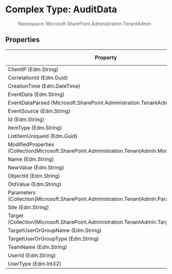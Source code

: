 # Complex Type: AuditData

> Namespace: Microsoft.SharePoint.Administration.TenantAdmin

## Properties

Property | SPO | SP 2019 | SP 2016 | SP 2013
----------|:---:|:-------:|:-------:|:-------:
ClientIP (Edm.String) | ✅ | ❌ | ❌ | ❌
CorrelationId (Edm.Guid) | ✅ | ❌ | ❌ | ❌
CreationTime (Edm.DateTime) | ✅ | ❌ | ❌ | ❌
EventData (Edm.String) | ✅ | ❌ | ❌ | ❌
EventDataParsed (Microsoft.SharePoint.Administration.TenantAdmin.EventData) | ✅ | ❌ | ❌ | ❌
EventSource (Edm.String) | ✅ | ❌ | ❌ | ❌
Id (Edm.String) | ✅ | ❌ | ❌ | ❌
ItemType (Edm.String) | ✅ | ❌ | ❌ | ❌
ListItemUniqueId (Edm.Guid) | ✅ | ❌ | ❌ | ❌
ModifiedProperties (Collection(Microsoft.SharePoint.Administration.TenantAdmin.ModifiedProperty)) | ✅ | ❌ | ❌ | ❌
Name (Edm.String) | ✅ | ❌ | ❌ | ❌
NewValue (Edm.String) | ✅ | ❌ | ❌ | ❌
ObjectId (Edm.String) | ✅ | ❌ | ❌ | ❌
OldValue (Edm.String) | ✅ | ❌ | ❌ | ❌
Parameters (Collection(Microsoft.SharePoint.Administration.TenantAdmin.Parameter)) | ✅ | ❌ | ❌ | ❌
Site (Edm.String) | ✅ | ❌ | ❌ | ❌
Target (Collection(Microsoft.SharePoint.Administration.TenantAdmin.TargetProperty)) | ✅ | ❌ | ❌ | ❌
TargetUserOrGroupName (Edm.String) | ✅ | ❌ | ❌ | ❌
TargetUserOrGroupType (Edm.String) | ✅ | ❌ | ❌ | ❌
TeamName (Edm.String) | ✅ | ❌ | ❌ | ❌
UserId (Edm.String) | ✅ | ❌ | ❌ | ❌
UserType (Edm.Int32) | ✅ | ❌ | ❌ | ❌